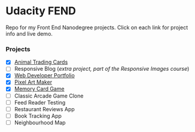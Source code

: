 # Udacity FEND

Repo for my Front End Nanodegree projects. Click on each link for project info and live demo.

### Projects

* [x] [Animal Trading Cards](https://github.com/mairamartinsk/udacity-fend/tree/master/animal-trading-cards)
* [ ] Responsive Blog (_extra project, part of the Responsive Images course_)
* [x] [Web Developer Portfolio](https://github.com/mairamartinsk/udacity-fend/tree/master/portfolio-site)
* [x] [Pixel Art Maker](https://github.com/mairamartinsk/udacity-fend/tree/master/pixel-art-maker)
* [x] [Memory Card Game](https://github.com/mairamartinsk/udacity-fend/tree/master/memory-game)
* [ ] Classic Arcade Game Clone
* [ ] Feed Reader Testing
* [ ] Restaurant Reviews App
* [ ] Book Tracking App
* [ ] Neighbourhood Map
